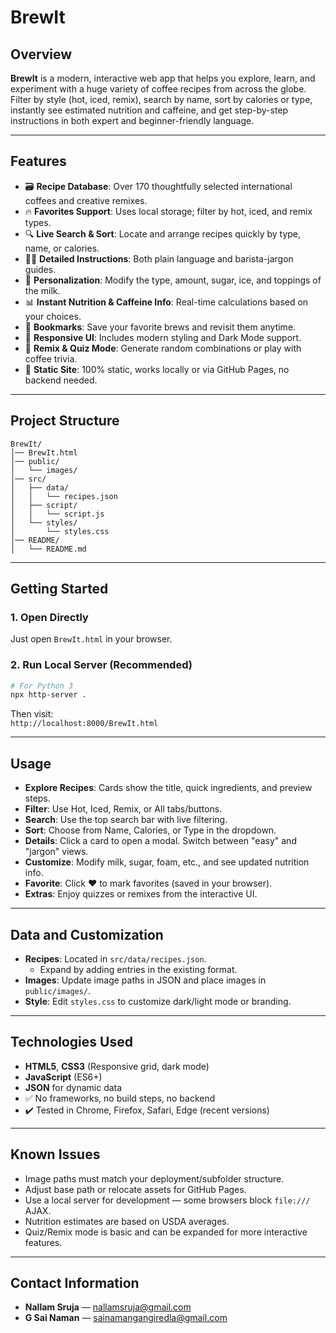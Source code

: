 
# BrewIt

## Overview

**BrewIt** is a modern, interactive web app that helps you explore, learn, and experiment with a huge variety of coffee recipes from across the globe.  
Filter by style (hot, iced, remix), search by name, sort by calories or type, instantly see estimated nutrition and caffeine, and get step-by-step instructions in both expert and beginner-friendly language.

---

## Features

- 🗃️ **Recipe Database**: Over 170 thoughtfully selected international coffees and creative remixes.  
- 🔥 **Favorites Support**: Uses local storage; filter by hot, iced, and remix types.  
- 🔍 **Live Search & Sort**: Locate and arrange recipes quickly by type, name, or calories.  
- 👨‍🍳 **Detailed Instructions**: Both plain language and barista-jargon guides.  
- 🍶 **Personalization**: Modify the type, amount, sugar, ice, and toppings of the milk.  
- 📊 **Instant Nutrition & Caffeine Info**: Real-time calculations based on your choices.  
- 💖 **Bookmarks**: Save your favorite brews and revisit them anytime.  
- 🎨 **Responsive UI**: Includes modern styling and Dark Mode support.  
- 🚀 **Remix & Quiz Mode**: Generate random combinations or play with coffee trivia.  
- 🥇 **Static Site**: 100% static, works locally or via GitHub Pages, no backend needed.  

---

## Project Structure

```
BrewIt/
│── BrewIt.html
│── public/
│   └── images/
│── src/
│   ├── data/
│   │   └── recipes.json
│   ├── script/
│   │   └── script.js
│   └── styles/
│       └── styles.css
│── README/
│   └── README.md
```

---

## Getting Started

### 1. Open Directly

Just open `BrewIt.html` in your browser.

### 2. Run Local Server (Recommended)

```bash
# For Python 3
npx http-server .
```

Then visit:  
`http://localhost:8000/BrewIt.html`

---

## Usage

- **Explore Recipes**: Cards show the title, quick ingredients, and preview steps.  
- **Filter**: Use Hot, Iced, Remix, or All tabs/buttons.  
- **Search**: Use the top search bar with live filtering.  
- **Sort**: Choose from Name, Calories, or Type in the dropdown.  
- **Details**: Click a card to open a modal. Switch between "easy" and "jargon" views.  
- **Customize**: Modify milk, sugar, foam, etc., and see updated nutrition info.  
- **Favorite**: Click ❤️ to mark favorites (saved in your browser).  
- **Extras**: Enjoy quizzes or remixes from the interactive UI.

---

## Data and Customization

- **Recipes**: Located in `src/data/recipes.json`.  
  - Expand by adding entries in the existing format.  
- **Images**: Update image paths in JSON and place images in `public/images/`.  
- **Style**: Edit `styles.css` to customize dark/light mode or branding.

---

## Technologies Used

- **HTML5**, **CSS3** (Responsive grid, dark mode)  
- **JavaScript** (ES6+)  
- **JSON** for dynamic data  
- ✅ No frameworks, no build steps, no backend  
- ✔️ Tested in Chrome, Firefox, Safari, Edge (recent versions)

---

## Known Issues

- Image paths must match your deployment/subfolder structure.  
- Adjust base path or relocate assets for GitHub Pages.  
- Use a local server for development — some browsers block `file:///` AJAX.  
- Nutrition estimates are based on USDA averages.  
- Quiz/Remix mode is basic and can be expanded for more interactive features.

---

## Contact Information

- **Nallam Sruja** — [nallamsruja@gmail.com](mailto:nallamsruja@gmail.com)  
- **G Sai Naman** — [sainamangangiredla@gmail.com](mailto:sainamangangiredla@gmail.com)
